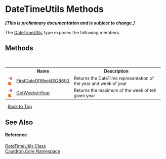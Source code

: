 # DateTimeUtils Methods
 _**\[This is preliminary documentation and is subject to change.\]**_

The <a href="T_Cauldron_Core_DateTimeUtils">DateTimeUtils</a> type exposes the following members.


## Methods
&nbsp;<table><tr><th></th><th>Name</th><th>Description</th></tr><tr><td>![Public method](media/pubmethod.gif "Public method")![Static member](media/static.gif "Static member")</td><td><a href="M_Cauldron_Core_DateTimeUtils_FirstDateOfWeekISO8601">FirstDateOfWeekISO8601</a></td><td>
Returns the DateTime representation of the year and week of year</td></tr><tr><td>![Public method](media/pubmethod.gif "Public method")![Static member](media/static.gif "Static member")</td><td><a href="M_Cauldron_Core_DateTimeUtils_GetWeeksInYear">GetWeeksInYear</a></td><td>
Returns the maximum of the week of teh given year</td></tr></table>&nbsp;
<a href="#datetimeutils-methods">Back to Top</a>

## See Also


#### Reference
<a href="T_Cauldron_Core_DateTimeUtils">DateTimeUtils Class</a><br /><a href="N_Cauldron_Core">Cauldron.Core Namespace</a><br />